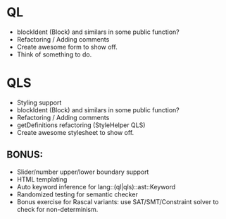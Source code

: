 # QL
* blockIdent (<questionIdent>Block) and similars in some public function?
* Refactoring / Adding comments
* Create awesome form to show off.
* Think of something to do.

# QLS
* Styling support
* blockIdent (<questionIdent>Block) and similars in some public function?
* Refactoring / Adding comments
* getDefinitions refactoring (StyleHelper QLS)
* Create awesome stylesheet to show off.

## BONUS:
* Slider/number upper/lower boundary support
* HTML templating
* Auto keyword inference for lang::(ql|qls)::ast::Keyword
* Randomized testing for semantic checker
* Bonus exercise for Rascal variants: use SAT/SMT/Constraint solver to check for non-determinism.

